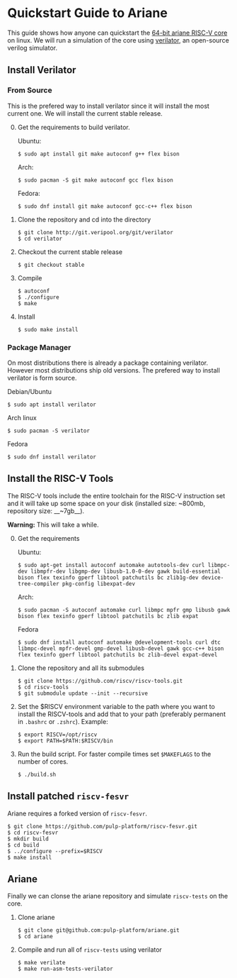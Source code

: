 # Quickstart Guide to Ariane
This guide shows how anyone can quickstart the [64-bit ariane RISC-V core](https://github.com/pulp-platform/ariane) on linux. We will run a simulation of the core using [verilator](https://www.veripool.org/wiki/verilator), an open-source verilog simulator. 

## Install Verilator

### From Source

This is the prefered way to install verilator since it will install the most current one. We will install the current stable release.

0. Get the requirements to build verilator. 

    Ubuntu:
    ```console
    $ sudo apt install git make autoconf g++ flex bison
    ```

    Arch:
    ```console
    $ sudo pacman -S git make autoconf gcc flex bison
    ```

    Fedora:
    ```console
    $ sudo dnf install git make autoconf gcc-c++ flex bison
    ```

1. Clone the repository and cd into the directory
    ```console
    $ git clone http://git.veripool.org/git/verilator
    $ cd verilator
    ```

2. Checkout the current stable release
    ```console
    $ git checkout stable
    ```

3. Compile
    ```console
    $ autoconf
    $ ./configure
    $ make
    ```

4. Install
    ```console
    $ sudo make install
    ```

### Package Manager

On most distributions there is already a package containing verilator. However most distributions ship old versions. The prefered way to install verilator is form source.

Debian/Ubuntu
```console
$ sudo apt install verilator
```

Arch linux
```console
$ sudo pacman -S verilator
```

Fedora
```console
$ sudo dnf install verilator
```

## Install the RISC-V Tools

The RISC-V tools include the entire toolchain for the RISC-V instruction set and it will take up some space on your disk (installed size: ~800mb, repository size: __~7gb__).

__Warning:__ This will take a while.

0. Get the requirements

    Ubuntu:
    ```console
    $ sudo apt-get install autoconf automake autotools-dev curl libmpc-dev libmpfr-dev libgmp-dev libusb-1.0-0-dev gawk build-essential bison flex texinfo gperf libtool patchutils bc zlib1g-dev device-tree-compiler pkg-config libexpat-dev
    ```

    Arch:
    ```console
    $ sudo pacman -S autoconf automake curl libmpc mpfr gmp libusb gawk bison flex texinfo gperf libtool patchutils bc zlib expat
    ```

    Fedora
    ```console
    $ sudo dnf install autoconf automake @development-tools curl dtc libmpc-devel mpfr-devel gmp-devel libusb-devel gawk gcc-c++ bison flex texinfo gperf libtool patchutils bc zlib-devel expat-devel
    ```

1. Clone the repository and all its submodules
    ```console
    $ git clone https://github.com/riscv/riscv-tools.git
    $ cd riscv-tools
    $ git submodule update --init --recursive
    ```

2. Set the $RISCV environment variable to the path where you want to install the RISCV-tools and add that to your path (preferably permanent in `.bashrc` or `.zshrc`). Example:
    ```console
    $ export RISCV=/opt/riscv
    $ export PATH=$PATH:$RISCV/bin
    ```

3. Run the build script. For faster compile times set `$MAKEFLAGS` to the number of cores.
    ```console
    $ ./build.sh
    ```

## Install patched `riscv-fesvr`

Ariane requires a forked version of `riscv-fesvr`.

```console
$ git clone https://github.com/pulp-platform/riscv-fesvr.git
$ cd riscv-fesvr
$ mkdir build
$ cd build
$ ../configure --prefix=$RISCV
$ make install
```

## Ariane

Finally we can clonse the ariane repository and simulate `riscv-tests` on the core.

1. Clone ariane
    ```console
    $ git clone git@github.com:pulp-platform/ariane.git
    $ cd ariane
    ```

2. Compile and run all of `riscv-tests` using verilator
    ```console
    $ make verilate
    $ make run-asm-tests-verilator
    ```